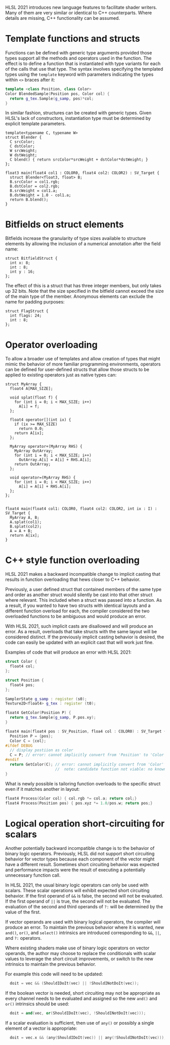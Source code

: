 HLSL 2021 introduces new language features to facilitate shader writers. Many of them are very similar or identical to C++ counterparts. Where details are missing, C++ functionality can be assumed.

# Template functions and structs

Functions can be defined with generic type arguments provided those types support all the methods and operators used in the function. The effect is to define a function that is instantiated with type variants for each of the calls that use that type. The syntax involves specifying the templated types using the `template` keyword with parameters indicating the types within `<>` braces after it:

```c++
template <class Position, class Color>
Color BlendedSample(Position pos, Color col) {
  return g_tex.Sample(g_samp, pos)*col;
}
```

In similar fashion, structures can be created with generic types. Given HLSL's lack of constructors, instantiation type must be determined by explicit template parameters.

```hlsl
template<typename C, typename W>
struct Blender {
  C srcColor;
  C dstColor;
  W srcWeight;
  W dstWeight;
  C blend() { return srcColor*srcWeight + dstColor*dstWeight; }
};

float3 main(float4 col1 : COLOR0, float4 col2: COLOR2) : SV_Target {
  struct Blender<float3, float> B;
  B.srcColor = col1.rgb;
  B.dstColor = col2.rgb;
  B.srcWeight = col1.a;
  B.dstWeight = 1.0 - col1.a;
  return B.blend();
}
```

# Bitfields on struct elements

Bitfields increase the granularity of type sizes available to structure elements by allowing the inclusion of a numerical annotation after the field name:

```hlsl
struct BitfieldStruct {
  int x: 8;
  int : 8;
  int y : 16;
};
```

The effect of this is a struct that has three integer members, but only takes up 32 bits. Note that the size specified in the bitfield cannot exceed the size of the main type of the member. Anonymous elements can exclude the name for padding purposes:

```hlsl
struct FlagStruct {
  int flags: 24;
  int : 8;
};
```

# Operator overloading

To allow a broader use of templates and allow creation of types that might mimic the behavior of more familiar programming environments, operators can be defined for user-defined structs that allow those structs to be applied to existing operators just as native types can:

```hlsl
struct MyArray {
  float4 A[MAX_SIZE];
  
  void splat(float f) {
    for (int i = 0; i < MAX_SIZE; i++)
      A[i] = f;
  };

  float4 operator[](int ix) {
    if (ix >= MAX_SIZE)
      return 0.0;
    return A[ix];
  };

  MyArray operator+(MyArray RHS) {
    MyArray OutArray;
    for (int i = 0; i < MAX_SIZE; i++)
      OutArray.A[i] = A[i] + RHS.A[i];
    return OutArray;
  };

  void operator=(MyArray RHS) {
    for (int i = 0; i < MAX_SIZE; i++)
      A[i] = A[i] + RHS.A[i];
  };
};


float4 main(float4 col1: COLOR0, float4 col2: COLOR2, int ix : I) : SV_Target {
  MyArray A, B;
  A.splat(col1);
  B.splat(col2);
  A = A + B;
  return A[ix];
}
```


# C++ style function overloading

HLSL 2021 makes a backward incompatible change to implicit casting that results in function overloading that hews closer to C++ behavior.

Previously, a user defined struct that contained members of the same type and order as another struct would silently be cast into that other struct where relevant. This included when a struct was passed into a function. As a result, if you wanted to have two structs with identical layouts and a different function overload for each, the compiler considered the two overloaded functions to be ambiguous and would produce an error.

With HLSL 2021, such implicit casts are disallowed and will produce an error. As a result, overloads that take structs with the same layout will be considered distinct. If the previously implicit casting behavior is desired, the code can easily be updated with an explicit cast that will work just fine.

Examples of code that will produce an error with HLSL 2021:

```c++
struct Color {
  float4 col;
};

struct Position {
  float4 pos;
};

SamplerState g_samp : register (s0);
Texture2D<float4> g_tex : register (t0);

float4 GetColor(Position P) {
  return g_tex.Sample(g_samp, P.pos.xy);
}

float4 main(float4 pos : SV_Position, floa4 col : COLOR0) : SV_Target {
  Position P = {pos};
  Color C = {col};
#ifdef DEBUG
  // display postiion as color
  C = P; // error: cannot implicitly convert from 'Position' to 'Color'
#endif
  return GetColor(C); // error: cannot implicitly convert from 'Color' to 'Position'
                      //  note: candidate function not viable: no known conversion from 'Color' to 'Position' for 1st argument
}
```

What is newly possible is tailoring function overloads to the specific struct even if it matches another in layout:

```c++
float4 Process(Color col) { col.rgb *= col.a; return col;}
float4 Process(Position pos) { pos.xyz *= 1.0/pos.w; return pos;}
```

# Logical operation short-circuiting for scalars

Another potentially backward incompatible change is to the behavior of binary logic operators. Previously, HLSL did not support short circuiting behavior for vector types because each component of the vector might have a different result. Sometimes short circuiting behavior was expected and performance impacts were the result of executing a potentially unnecessary function call.

In HLSL 2021, the usual binary logic operators can only be used with scalars. These scalar operations will exhibit expected short circuiting behavior. If the first operand of `&&` is false, the second will not be evaluated. If the first operand of `||` is true, the second will not be evaluated. The evaluation of the second and third operands of `?:` will be determined by the value of the first.

If vector operands are used with binary logical operators, the compiler will produce an error. To maintain the previous behavior where it is wanted, new `and()`, `or()`, and `select()` intrinsics are introduced corresponding to `&&`, `||`, and `?:` operators.

Where existing shaders make use of binary logic operators on vector operands, the author may choose to replace the conditionals with scalar values to leverage the short circuit improvements, or switch to the new intrinsics to maintain the previous behavior.


For example this code will need to be updated:

```c++
  doit = vec && (ShouldIDoIt(vec) || !ShouldINotDoIt(vec));
```

If the boolean vector is needed, short circuiting may not be appropriate as every channel needs to be evaluated and assigned so the new `and()` and `or()` intrinsics should be used:

```c++
  doit = and(vec, or(ShouldIDoIt(vec), !ShouldINotDoIt(vec)));
```

If a scalar evaluation is sufficient, then use of `any()` or possibly a single element of a vector is appropriate:

```c++
  doit = vec.x && (any(ShouldIDoIt(vec)) || any(!ShouldINotDoIt(vec)));
```
